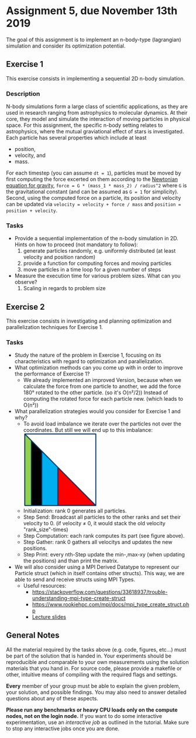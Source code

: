 # Assignment 5, due November 13th 2019

The goal of this assignment is to implement an n-body-type (lagrangian) simulation and consider its optimization potential.

## Exercise 1

This exercise consists in implementing a sequential 2D n-body simulation.

### Description

N-body simulations form a large class of scientific applications, as they are used in research ranging from astrophysics to molecular dynamics. At their core, they model and simulate the interaction of moving particles in physical space. For this assignment, the specific n-body setting relates to astrophysics, where the mutual graviational effect of stars is investigated. Each particle has several properties which include at least
- position,
- velocity, and
- mass.

For each timestep (you can assume `dt = 1`), particles must be moved by first computing the force excerted on them according to the [Newtonian equation for gravity](https://en.wikipedia.org/wiki/Newton%27s_law_of_universal_gravitation), `force = G * (mass_1 * mass_2) / radius^2` where `G` is the gravitational constant (and can be assumed as `G = 1` for simplicity). Second, using the computed force on a particle, its position and velocity can be updated via `velocity = velocity + force / mass` and `position = position + velocity`.

### Tasks

- Provide a sequential implementation of the n-body simulation in 2D. Hints on how to proceed (not mandatory to follow):
	1. generate particles randomly, e.g. uniformly distributed (at least velocity and position random)
	2. provide a function for computing forces and moving particles
	3. move particles in a time loop for a given number of steps
- Measure the execution time for various problem sizes. What can you observe?
	1. Scaling in regards to problem size

## Exercise 2

This exercise consists in investigating and planning optimization and parallelization techniques for Exercise 1.

### Tasks

- Study the nature of the problem in Exercise 1, focusing on its characteristics with regard to optimization and parallelization.
- What optimization methods can you come up with in order to improve the performance of Exercise 1?
	- We already implemented an improved Version, because when we calculate the force from one particle to another, we add the force 180° rotated to the other particle. (so it's O(n²/2))
	Instead of computing the rotated force for each particle new. (which leads to O(n²))
- What parallelization strategies would you consider for Exercise 1 and why?
	- To avoid load imbalance we iterate over the particles not over the coordinates.
	But still we will end up to this imbalance:
	<br><a href="../../lecture/05_domain_decomposition.pdf#page=37"><img src="./2D-load_imbalance_domainspecific_knowledge.png" width="200"></a>
	<!-- use html-snippet to resize the image -->
	- Initialization: rank 0 generates all particles.
	- Step Send: Broadcast all particles to the other ranks and set their velocity to 0.
	(if velocity ≠ 0, it would stack the old velocity "rank_size"-times)
	- Step Computation: each rank computes its part (see figure above).
	- Step Gather: rank 0 gathers all velocitys and updates the new positions.
	- Step Print: every nth-Step update the min-,max-xy (when updating the positions) and than print the matrix.
- We will also consider using a MPI Derived Datatype to represent our Particle struct (which in itself contains other structs). This way, we are able to send and receive structs using MPI Types.
	- Useful resources: 
		- https://stackoverflow.com/questions/33618937/trouble-understanding-mpi-type-create-struct
		- https://www.rookiehpc.com/mpi/docs/mpi_type_create_struct.php
		- <a href="../../lecture/04_mpi_advanced.pdf#page=11">Lecture slides</a>

## General Notes

All the material required by the tasks above (e.g. code, figures, etc...) must be part of the solution that is handed in. Your experiments should be reproducible and comparable to your own measurements using the solution materials that you hand in. For source code, please provide a makefile or other, intuitive means of compiling with the required flags and settings.

**Every** member of your group must be able to explain the given problem, your solution, and possible findings. You may also need to answer detailed questions about any of these aspects.

**Please run any benchmarks or heavy CPU loads only on the compute nodes, not on the login node.**
If you want to do some interactive experimentation, use an *interactive job* as outlined in the tutorial. Make sure to stop any interactive jobs once you are done.
